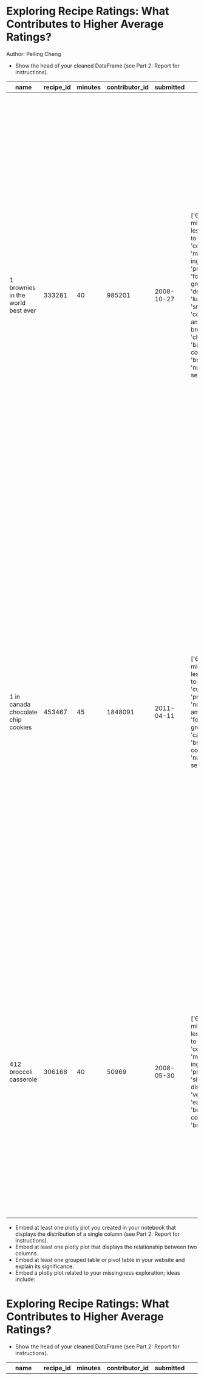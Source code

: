 # Exploring Recipe Ratings: What Contributes to Higher Average Ratings?
Author: Peiling Cheng
- Show the head of your cleaned DataFrame (see Part 2: Report for instructions).

| name                                 | recipe_id | minutes | contributor_id | submitted   | tags                                                                                                                                                                                                                        | nutrition                                    | n_steps | steps                                                                                                                                                                                                                                                                                                                                                                                                                                                                                                                                                                                                                                                                                                                                                                                                                              | description                                                                                                                                                                                                                                                                                                                                                                       | ingredients                                                                                                                                                                    | n_ingredients | user_id | date       | rating | average_rating |
| ------------------------------------- | --------- | ------- | -------------- | ----------- | ---------------------------------------------------------------------------------------------------------------------------------------------------------------------------------------------------------------------------- | -------------------------------------------- | ------- | -------------------------------------------------------------------------------------------------------------------------------------------------------------------------------------------------------------------------------------------------------------------------------------------------------------------------------------------------------------------------------------------------------------------------------------------------------------------------------------------------------------------------------------------------------------------------------------------------------------------------------------------------------------------------------------------------------------------------------------------------------------------------------------------------------------------------- | ---------------------------------------------------------------------------------------------------------------------------------------------------------------------------------------------------------------------------------------------------------------------------------------------------------------------------------------------------------------------------------- | ----------------------------------------------------------------------------------------------------------------------------- | --------------- | ------- | ---------- | ------ | --------------- |
| 1 brownies in the world best ever     | 333281    | 40      | 985201         | 2008-10-27  | ['60-minutes-or-less', 'time-to-make', 'course', 'main-ingredient', 'preparation', 'for-large-groups', 'desserts', 'lunch', 'snacks', 'cookies-and-brownies', 'chocolate', 'bar-cookies', 'brownies', 'number-of-servings'] | [138.4, 10.0, 50.0, 3.0, 3.0, 19.0, 6.0]     | 10      | ['heat the oven to 350f and arrange the rack in the middle', 'line an 8-by-8-inch glass baking dish with aluminum foil', 'combine chocolate and butter in a medium saucepan and cook over medium-low heat, stirring frequently, until evenly melted', 'remove from heat and let cool to room temperature', 'combine eggs, sugar, cocoa powder, vanilla extract, espresso, and salt in a large bowl and briefly stir until just evenly incorporated', 'add cooled chocolate and mix until uniform in color', 'add flour and stir until just incorporated', 'transfer batter to the prepared baking dish', 'bake until a tester inserted in the center of the brownies comes out clean, about 25 to 30 minutes', 'remove from the oven and cool completely before cutting'] | these are the most chocolatey, moist, rich, dense, fudgy, delicious brownies that you'll ever make. Seriously! There's no doubt these will be your favorite brownies ever. You can add things to them or make them plain... either way, they're pure heaven! | ['bittersweet chocolate', 'unsalted butter', 'eggs', 'granulated sugar', 'unsweetened cocoa powder', 'vanilla extract', 'brewed espresso', 'kosher salt', 'all-purpose flour'] | 9             | 386585  | 2008-11-19 | 4      | 4               |
| 1 in canada chocolate chip cookies    | 453467    | 45      | 1848091        | 2011-04-11  | ['60-minutes-or-less', 'time-to-make', 'cuisine', 'preparation', 'north-american', 'for-large-groups', 'canadian', 'british-columbian', 'number-of-servings']                                                               | [595.1, 46.0, 211.0, 22.0, 13.0, 51.0, 26.0] | 12      | ['pre-heat oven to 350 degrees f', 'in a mixing bowl, sift together the flours and baking powder', 'set aside', 'in another mixing bowl, blend together the sugars, margarine, and salt until light and fluffy', 'add the eggs, water, and vanilla to the margarine/sugar mixture and mix together until well combined', 'add in the flour mixture to the wet ingredients and blend until combined', 'scrape down the sides of the bowl and add the chocolate chips', 'mix until combined', 'scrape down the sides to the bowl again', 'using an ice cream scoop, scoop evenly rounded balls of dough and place on a cookie sheet about 1-2 inches apart to allow for spreading during baking', 'bake for 10-15 minutes or until golden brown on the outside and soft & chewy in the center', 'serve hot and enjoy!'] | this is the recipe that we use at my school cafeteria for chocolate chip cookies. They must be the best chocolate chip cookies I've ever had! If you don't have margarine or don't like it, just use butter (softened) instead. | ['white sugar', 'brown sugar', 'salt', 'margarine', 'eggs', 'vanilla', 'water', 'all-purpose flour', 'whole wheat flour', 'baking soda', 'chocolate chips']                    | 11            | 424680  | 2012-01-26 | 5      | 5               |
| 412 broccoli casserole                | 306168    | 40      | 50969          | 2008-05-30  | ['60-minutes-or-less', 'time-to-make', 'course', 'main-ingredient', 'preparation', 'side-dishes', 'vegetables', 'easy', 'beginner-cook', 'broccoli']                                                                        | [194.8, 20.0, 6.0, 32.0, 22.0, 36.0, 3.0]    | 6       | ['preheat oven to 350 degrees', 'spray a 2-quart baking dish with cooking spray, set aside', 'in a large bowl mix together broccoli, soup, one cup of cheese, garlic powder, pepper, salt, milk, 1 cup of french onions, and soy sauce', 'pour into baking dish, sprinkle remaining cheese over top', 'bake for 25 minutes or until cheese is lightly browned', 'sprinkle with rest of french fried onions and bake until onions are browned and cheese is bubbly, about 10 more minutes'] | since there are already 411 recipes for broccoli casserole posted to "zaar", I decided to call this one #412 broccoli casserole. I don't think there are any like this one in the database. I based this on the famous "green bean casserole" from Campbell's soup. But I think mine is better since I don't like cream of mushroom soup. Submitted to "zaar" on May 28th, 2008 | ['frozen broccoli cuts', 'cream of chicken soup', 'sharp cheddar cheese', 'garlic powder', 'ground black pepper', 'salt', 'milk', 'soy sauce', 'french-fried onions']          | 9             | 29782   | 2008-12-31 | 5      | 5               |


- Embed at least one plotly plot you created in your notebook that displays the distribution of a single column (see Part 2: Report for instructions).
- Embed at least one plotly plot that displays the relationship between two columns.
- Embed at least one grouped table or pivot table in your website and explain its significance.
- Embed a plotly plot related to your missingness exploration; ideas include:


# Exploring Recipe Ratings: What Contributes to Higher Average Ratings?
- Show the head of your cleaned DataFrame (see Part 2: Report for instructions).

| name                                 | recipe_id | minutes | contributor_id | submitted   | tags                                                                                                                                                                                                                        | nutrition                                    | n_steps | steps                                                                                                                                                                                                                                                                                                                                                                                                                                                                                                                                                                                                                                                                                                                                                                                                                              | description                                                                                                                                                                                                                                                                                                                                                                       | ingredients                                                                                                                                                                    | n_ingredients | user_id | date       | rating | average_rating |
| ------------------------------------- | --------- | ------- | -------------- | ----------- | ---------------------------------------------------------------------------------------------------------------------------------------------------------------------------------------------------------------------------- | -------------------------------------------- | ------- | -------------------------------------------------------------------------------------------------------------------------------------------------------------------------------------------------------------------------------------------------------------------------------------------------------------------------------------------------------------------------------------------------------------------------------------------------------------------------------------------------------------------------------------------------------------------------------------------------------------------------------------------------------------------------------------------------------------------------------------------------------------------------------------------------------------------------- | ---------------------------------------------------------------------------------------------------------------------------------------------------------------------------------------------------------------------------------------------------------------------------------------------------------------------------------------------------------------------------------- | ----------------------------------------------------------------------------------------------------------------------------- | --------------- | ------- | ---------- | ------ | --------------- |
| 1 brownies in the world best ever     | 333281    | 40      | 985201         | 2008-10-27  | ['60-minutes-or-less', 'time-to-make', 'course', 'main-ingredient', 'preparation', 'for-large-groups', 'desserts', 'lunch', 'snacks', 'cookies-and-brownies', 'chocolate', 'bar-cookies', 'brownies', 'number-of-servings'] | [138.4, 10.0, 50.0, 3.0, 3.0, 19.0, 6.0]     | 10      | ['heat the oven to 350f and arrange the rack in the middle', 'line an 8-by-8-inch glass baking dish with aluminum foil', 'combine chocolate and butter in a medium saucepan and cook over medium-low heat, stirring frequently, until evenly melted', 'remove from heat and let cool to room temperature', 'combine eggs, sugar, cocoa powder, vanilla extract, espresso, and salt in a large bowl and briefly stir until just evenly incorporated', 'add cooled chocolate and mix until uniform in color', 'add flour and stir until just incorporated', 'transfer batter to the prepared baking dish', 'bake until a tester inserted in the center of the brownies comes out clean, about 25 to 30 minutes', 'remove from the oven and cool completely before cutting'] | these are the most chocolatey, moist, rich, dense, fudgy, delicious brownies that you'll ever make. Seriously! There's no doubt these will be your favorite brownies ever. You can add things to them or make them plain... either way, they're pure heaven! | ['bittersweet chocolate', 'unsalted butter', 'eggs', 'granulated sugar', 'unsweetened cocoa powder', 'vanilla extract', 'brewed espresso', 'kosher salt', 'all-purpose flour'] | 9             | 386585  | 2008-11-19 | 4      | 4               |
| 1 in canada chocolate chip cookies    | 453467    | 45      | 1848091        | 2011-04-11  | ['60-minutes-or-less', 'time-to-make', 'cuisine', 'preparation', 'north-american', 'for-large-groups', 'canadian', 'british-columbian', 'number-of-servings']                                                               | [595.1, 46.0, 211.0, 22.0, 13.0, 51.0, 26.0] | 12      | ['pre-heat oven to 350 degrees f', 'in a mixing bowl, sift together the flours and baking powder', 'set aside', 'in another mixing bowl, blend together the sugars, margarine, and salt until light and fluffy', 'add the eggs, water, and vanilla to the margarine/sugar mixture and mix together until well combined', 'add in the flour mixture to the wet ingredients and blend until combined', 'scrape down the sides of the bowl and add the chocolate chips', 'mix until combined', 'scrape down the sides to the bowl again', 'using an ice cream scoop, scoop evenly rounded balls of dough and place on a cookie sheet about 1-2 inches apart to allow for spreading during baking', 'bake for 10-15 minutes or until golden brown on the outside and soft & chewy in the center', 'serve hot and enjoy!'] | this is the recipe that we use at my school cafeteria for chocolate chip cookies. They must be the best chocolate chip cookies I've ever had! If you don't have margarine or don't like it, just use butter (softened) instead. | ['white sugar', 'brown sugar', 'salt', 'margarine', 'eggs', 'vanilla', 'water', 'all-purpose flour', 'whole wheat flour', 'baking soda', 'chocolate chips']                    | 11            | 424680  | 2012-01-26 | 5      | 5               |
| 412 broccoli casserole                | 306168    | 40      | 50969          | 2008-05-30  | ['60-minutes-or-less', 'time-to-make', 'course', 'main-ingredient', 'preparation', 'side-dishes', 'vegetables', 'easy', 'beginner-cook', 'broccoli']                                                                        | [194.8, 20.0, 6.0, 32.0, 22.0, 36.0, 3.0]    | 6       | ['preheat oven to 350 degrees', 'spray a 2-quart baking dish with cooking spray, set aside', 'in a large bowl mix together broccoli, soup, one cup of cheese, garlic powder, pepper, salt, milk, 1 cup of french onions, and soy sauce', 'pour into baking dish, sprinkle remaining cheese over top', 'bake for 25 minutes or until cheese is lightly browned', 'sprinkle with rest of french fried onions and bake until onions are browned and cheese is bubbly, about 10 more minutes'] | since there are already 411 recipes for broccoli casserole posted to "zaar", I decided to call this one #412 broccoli casserole. I don't think there are any like this one in the database. I based this on the famous "green bean casserole" from Campbell's soup. But I think mine is better since I don't like cream of mushroom soup. Submitted to "zaar" on May 28th, 2008 | ['frozen broccoli cuts', 'cream of chicken soup', 'sharp cheddar cheese', 'garlic powder', 'ground black pepper', 'salt', 'milk', 'soy sauce', 'french-fried onions']          | 9             | 29782   | 2008-12-31 | 5      | 5               |
